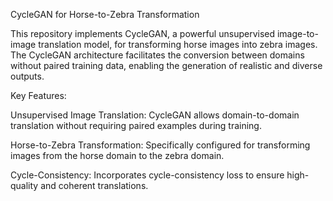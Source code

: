 CycleGAN for Horse-to-Zebra Transformation

This repository implements CycleGAN, a powerful unsupervised image-to-image translation model, for transforming horse images into zebra images. The CycleGAN architecture facilitates the conversion between domains without paired training data, enabling the generation of realistic and diverse outputs.

Key Features:

Unsupervised Image Translation: CycleGAN allows domain-to-domain translation without requiring paired examples during training.

Horse-to-Zebra Transformation: Specifically configured for transforming images from the horse domain to the zebra domain.

Cycle-Consistency: Incorporates cycle-consistency loss to ensure high-quality and coherent translations.
